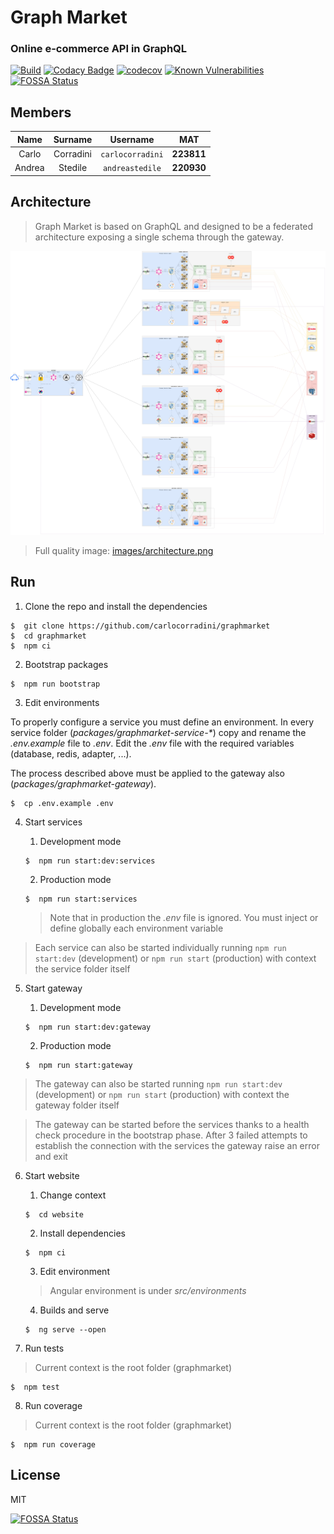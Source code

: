 # Graph Market

### Online e-commerce API in GraphQL

[![Build](https://github.com/carlocorradini/graphmarket/workflows/build/badge.svg)](https://github.com/carlocorradini/graphmarket/actions)
[![Codacy Badge](https://app.codacy.com/project/badge/Grade/eab19cd392424e41afec10b001aaeadd)](https://www.codacy.com/gh/carlocorradini/graphmarket/dashboard?utm_source=github.com&utm_medium=referral&utm_content=carlocorradini/graphmarket&utm_campaign=Badge_Grade)
[![codecov](https://codecov.io/gh/carlocorradini/graphmarket/branch/main/graph/badge.svg?token=VKZLWJYNY2)](https://codecov.io/gh/carlocorradini/graphmarket)
[![Known Vulnerabilities](https://snyk.io/test/github/carlocorradini/graphmarket/badge.svg)](https://snyk.io/test/github/carlocorradini/graphmarket)
[![FOSSA Status](https://app.fossa.com/api/projects/git%2Bgithub.com%2Fcarlocorradini%2Fgraphmarket.svg?type=shield)](https://app.fossa.com/projects/git%2Bgithub.com%2Fcarlocorradini%2Fgraphmarket?ref=badge_shield)

## Members

|  Name  |  Surname  |     Username     |    MAT     |
| :----: | :-------: | :--------------: | :--------: |
| Carlo  | Corradini | `carlocorradini` | **223811** |
| Andrea |  Stedile  | `andreastedile`  | **220930** |

## Architecture

> Graph Market is based on GraphQL and designed to be a federated architecture exposing a single schema through the gateway.

[![Architecture](./images/architecture_small.png)](./images/architecture.png)

> Full quality image: [images/architecture.png](./images/architecture.png)

## Run

1. Clone the repo and install the dependencies

```console
$  git clone https://github.com/carlocorradini/graphmarket
$  cd graphmarket
$  npm ci
```

2. Bootstrap packages

```console
$  npm run bootstrap
```

3. Edit environments

To properly configure a service you must define an environment.
In every service folder (_packages/graphmarket-service-\*_) copy and rename the _.env.example_ file to _.env_.
Edit the _.env_ file with the required variables (database, redis, adapter, ...).

The process described above must be applied to the gateway also (_packages/graphmarket-gateway_).

```console
$  cp .env.example .env
```

4. Start services

   1. Development mode

   ```console
   $  npm run start:dev:services
   ```

   2. Production mode

   ```console
   $  npm run start:services
   ```

   > Note that in production the _.env_ file is ignored. You must inject or define globally each environment variable

> Each service can also be started individually running `npm run start:dev` (development) or `npm run start` (production) with context the service folder itself

5. Start gateway

   1. Development mode

   ```console
   $  npm run start:dev:gateway
   ```

   2. Production mode

   ```console
   $  npm run start:gateway
   ```

> The gateway can also be started running `npm run start:dev` (development) or `npm run start` (production) with context the gateway folder itself

> The gateway can be started before the services thanks to a health check procedure in the bootstrap phase. After 3 failed attempts to establish the connection with the services the gateway raise an error and exit

6. Start website

   1. Change context

   ```console
   $  cd website
   ```

   2. Install dependencies

   ```console
   $  npm ci
   ```

   3. Edit environment

   > Angular environment is under _src/environments_

   4. Builds and serve

   ```console
   $  ng serve --open
   ```

7. Run tests

> Current context is the root folder (graphmarket)

```console
$  npm test
```

8. Run coverage

> Current context is the root folder (graphmarket)

```console
$  npm run coverage
```

## License

MIT

[![FOSSA Status](https://app.fossa.com/api/projects/git%2Bgithub.com%2Fcarlocorradini%2Fgraphmarket.svg?type=large)](https://app.fossa.com/projects/git%2Bgithub.com%2Fcarlocorradini%2Fgraphmarket?ref=badge_large)
